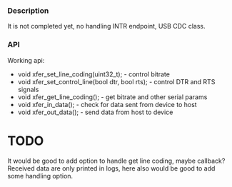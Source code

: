 ### Description
It is not completed yet, no handling INTR endpoint, USB CDC class.

### API
Working api:
- void xfer_set_line_coding(uint32_t); - control bitrate
- void xfer_set_control_line(bool dtr, bool rts); - control DTR and RTS signals
- void xfer_get_line_coding(); - get bitrate and other serial params
- void xfer_in_data(); - check for data sent from device to host
- void xfer_out_data(); -  send data from host to device

# TODO
It would be good to add option to handle get line coding, maybe callback?
Received data are only printed in logs, here also would be good to add some handling option.

